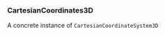 ### <a id="McUtils.Coordinerds.CoordinateSystems.CommonCoordinateSystems.CartesianCoordinates3D">CartesianCoordinates3D</a>
A concrete instance of `CartesianCoordinateSystem3D`

